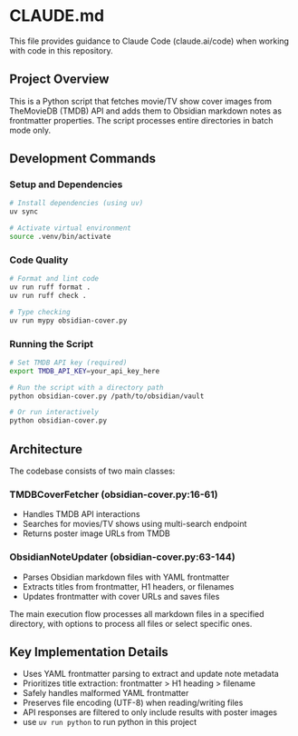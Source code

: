 # CLAUDE.md

This file provides guidance to Claude Code (claude.ai/code) when working with code in this repository.

## Project Overview

This is a Python script that fetches movie/TV show cover images from TheMovieDB (TMDB) API and adds them to Obsidian markdown notes as frontmatter properties. The script processes entire directories in batch mode only.

## Development Commands

### Setup and Dependencies
```bash
# Install dependencies (using uv)
uv sync

# Activate virtual environment
source .venv/bin/activate
```

### Code Quality
```bash
# Format and lint code
uv run ruff format .
uv run ruff check .

# Type checking
uv run mypy obsidian-cover.py
```

### Running the Script
```bash
# Set TMDB API key (required)
export TMDB_API_KEY=your_api_key_here

# Run the script with a directory path
python obsidian-cover.py /path/to/obsidian/vault

# Or run interactively
python obsidian-cover.py
```

## Architecture

The codebase consists of two main classes:

### TMDBCoverFetcher (obsidian-cover.py:16-61)
- Handles TMDB API interactions
- Searches for movies/TV shows using multi-search endpoint
- Returns poster image URLs from TMDB

### ObsidianNoteUpdater (obsidian-cover.py:63-144)  
- Parses Obsidian markdown files with YAML frontmatter
- Extracts titles from frontmatter, H1 headers, or filenames
- Updates frontmatter with cover URLs and saves files

The main execution flow processes all markdown files in a specified directory, with options to process all files or select specific ones.

## Key Implementation Details

- Uses YAML frontmatter parsing to extract and update note metadata
- Prioritizes title extraction: frontmatter > H1 heading > filename
- Safely handles malformed YAML frontmatter
- Preserves file encoding (UTF-8) when reading/writing files
- API responses are filtered to only include results with poster images
- use `uv run python` to run python in this project